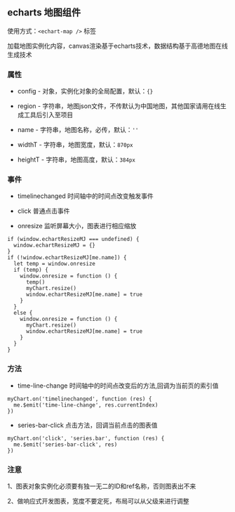 ## echarts 地图组件

使用方式：`<echart-map />` 标签

加载地图实例化内容，canvas渲染基于echarts技术，数据结构基于高德地图在线生成技术

### 属性

* config - 对象，实例化对象的全局配置，默认：`{}`

* region - 字符串，地图json文件，不传默认为中国地图，其他国家请用在线生成工具后引入至项目

* name - 字符串，地图名称，必传，默认：`''`

* widthT - 字符串，地图宽度，默认：`870px`

* heightT - 字符串，地图高度，默认：`384px`

### 事件
* timelinechanged 时间轴中的时间点改变触发事件

* click 普通点击事件

* onresize 监听屏幕大小，图表进行相应缩放
```
if (window.echartResizeMJ === undefined) {
  window.echartResizeMJ = {}
}
if (!window.echartResizeMJ[me.name]) {
  let temp = window.onresize
  if (temp) {
    window.onresize = function () {
      temp()
      myChart.resize()
      window.echartResizeMJ[me.name] = true
    }
  }
  else {
    window.onresize = function () {
      myChart.resize()
      window.echartResizeMJ[me.name] = true
    }
  }
}
```

### 方法
* time-line-change 时间轴中的时间点改变后的方法,回调为当前页的索引值
```
myChart.on('timelinechanged', function (res) {
  me.$emit('time-line-change', res.currentIndex)
})
```

* series-bar-click 点击方法，回调当前点击的图表值
```
myChart.on('click', 'series.bar', function (res) {
  me.$emit('series-bar-click', res)
})
```

### 注意
1、图表对象实例化必须要有独一无二的ID和ref名称，否则图表出不来

2、做响应式开发图表，宽度不要定死，布局可以从父级来进行调整